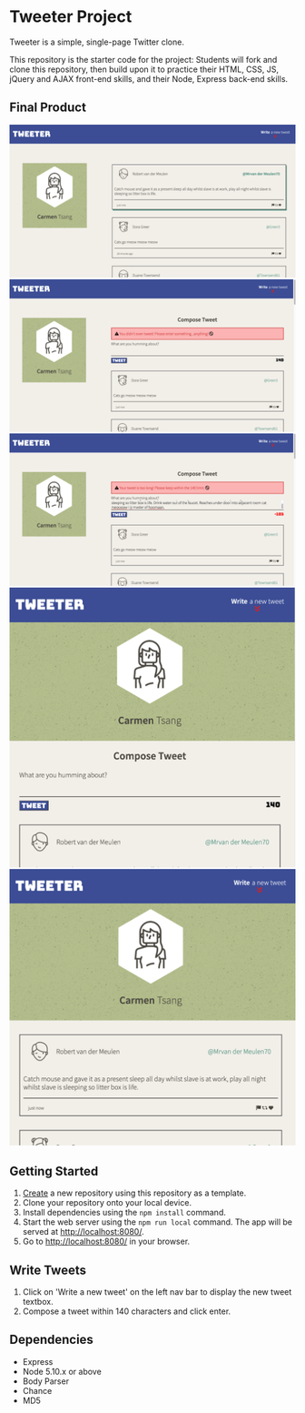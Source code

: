 # Tweeter Project

Tweeter is a simple, single-page Twitter clone.

This repository is the starter code for the project: Students will fork and clone this repository, then build upon it to practice their HTML, CSS, JS, jQuery and AJAX front-end skills, and their Node, Express back-end skills.

## Final Product
![Tweeter Desktop view](https://github.com/carmtsang/tweeter/blob/master/docs/no%20textbox.png)
![Desktop view with error message](https://github.com/carmtsang/tweeter/blob/master/docs/error%20message.png)
![Desktop view with error message](https://github.com/carmtsang/tweeter/blob/master/docs/too%20long%20error.png)
![Mobile view with tweet composer](https://github.com/carmtsang/tweeter/blob/master/docs/tablet%20view.png)
![Mobile view without tweet compser](https://github.com/carmtsang/tweeter/blob/master/docs/no%20new%20tweet%20tablet.png)

## Getting Started

1. [Create](https://docs.github.com/en/repositories/creating-and-managing-repositories/creating-a-repository-from-a-template) a new repository using this repository as a template.
2. Clone your repository onto your local device.
3. Install dependencies using the `npm install` command.
3. Start the web server using the `npm run local` command. The app will be served at <http://localhost:8080/>.
4. Go to <http://localhost:8080/> in your browser.

## Write Tweets
1. Click on 'Write a new tweet' on the left nav bar to display the new tweet textbox.
2. Compose a tweet within 140 characters and click enter.

## Dependencies

- Express
- Node 5.10.x or above
- Body Parser
- Chance
- MD5

